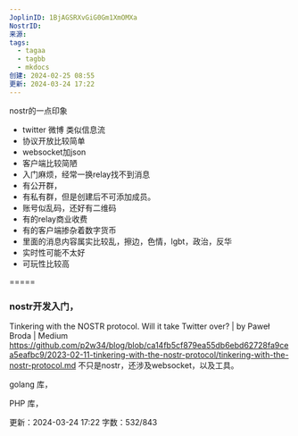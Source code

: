 ```yaml
---
JoplinID: 1BjAGSRXvGiG0Gm1XmOMXa
NostrID: 
来源: 
tags:
  - tagaa
  - tagbb
  - mkdocs
创建: 2024-02-25 08:55
更新: 2024-03-24 17:22
---
```

nostr的一点印象

- twitter 微博 类似信息流
- 协议开放比较简单
- websocket加json
- 客户端比较简陋
- 入门麻烦，经常一换relay找不到消息
- 有公开群，
- 有私有群，但是创建后不可添加成员。
- 账号似乱码，还好有二维码
- 有的relay商业收费
- 有的客户端掺杂着数字货币
- 里面的消息内容属实比较乱，擦边，色情，lgbt，政治，反华
- 实时性可能不太好
- 可玩性比较高


=====
### nostr开发入门，
Tinkering with the NOSTR protocol. Will it take Twitter over? | by Paweł Broda | Medium
https://github.com/p2w34/blog/blob/ca14fb5cf879ea55db6ebd62728fa9cea5eafbc9/2023-02-11-tinkering-with-the-nostr-protocol/tinkering-with-the-nostr-protocol.md
不只是nostr，还涉及websocket，以及工具。

golang 库，

PHP 库，



更新：2024-03-24 17:22 字数：532/843
